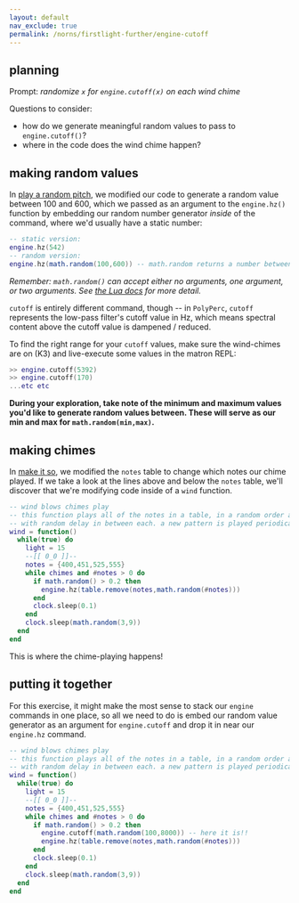 ```yaml
---
layout: default
nav_exclude: true
permalink: /norns/firstlight-further/engine-cutoff
---
```


## planning

Prompt: *randomize `x` for `engine.cutoff(x)` on each wind chime*

Questions to consider:

- how do we generate meaningful random values to pass to `engine.cutoff()`?
- where in the code does the wind chime happen?

## making random values

In [play a random pitch](https://monome.org/docs/norns/study-0/#play-a-random-pitch), we modified our code to generate a random value between 100 and 600, which we passed as an argument to the `engine.hz()` function by embedding our random number generator *inside* of the command, where we'd usually have a static number:

```lua
-- static version:
engine.hz(542)
-- random version:
engine.hz(math.random(100,600)) -- math.random returns a number between 100 and 600 to engine.hz
```

*Remember: `math.random()` can accept either no arguments, one argument, or two arguments. See [the Lua docs](http://lua-users.org/wiki/MathLibraryTutorial) for more detail.*

`cutoff` is entirely different command, though -- in `PolyPerc`, `cutoff` represents the low-pass filter's cutoff value in Hz, which means spectral content above the cutoff value is dampened / reduced.

To find the right range for your `cutoff` values, make sure the wind-chimes are on (K3) and live-execute some values in the matron REPL:

```lua
>> engine.cutoff(5392)
>> engine.cutoff(170)
...etc etc
```

**During your exploration, take note of the minimum and maximum values you'd like to generate random values between. These will serve as our min and max for `math.random(min,max)`.**

## making chimes

In [make it so](https:monome.org/docs/norns/study-0/#make-it-so), we modified the `notes` table to change which notes our chime played. If we take a look at the lines above and below the `notes` table, we'll discover that we're modifying code inside of a `wind` function.

```lua
-- wind blows chimes play
-- this function plays all of the notes in a table, in a random order and
-- with random delay in between each. a new pattern is played periodically.
wind = function()
  while(true) do
    light = 15
    --[[ 0_0 ]]--
    notes = {400,451,525,555}
    while chimes and #notes > 0 do
      if math.random() > 0.2 then
        engine.hz(table.remove(notes,math.random(#notes)))
      end
      clock.sleep(0.1)
    end
    clock.sleep(math.random(3,9))
  end
end
```

This is where the chime-playing happens!

## putting it together

For this exercise, it might make the most sense to stack our `engine` commands in one place, so all we need to do is embed our random value generator as an argument for `engine.cutoff` and drop it in near our `engine.hz` command.

```lua
-- wind blows chimes play
-- this function plays all of the notes in a table, in a random order and
-- with random delay in between each. a new pattern is played periodically.
wind = function()
  while(true) do
    light = 15
    --[[ 0_0 ]]--
    notes = {400,451,525,555}
    while chimes and #notes > 0 do
      if math.random() > 0.2 then
        engine.cutoff(math.random(100,8000)) -- here it is!!
        engine.hz(table.remove(notes,math.random(#notes)))
      end
      clock.sleep(0.1)
    end
    clock.sleep(math.random(3,9))
  end
end
```